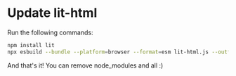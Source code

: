 # Update lit-html

Run the following commands:

```bash
npm install lit
npx esbuild --bundle --platform=browser --format=esm lit-html.js --outfile=lit-html.bundle.js
```

And that's it! You can remove node_modules and all :)
